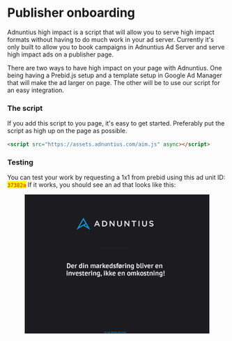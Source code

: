 # Publisher onboarding

Adnuntius high impact is a script that will allow you to serve high impact formats without having to do much work in your ad server. Currently it's only built to allow you to book campaigns in Adnuntius Ad Server and serve high impact ads on a publisher page.

There are two ways to have high impact on your page with Adnuntius. One being having a Prebid.js setup and a template setup in Google Ad Manager that will make the ad larger on page. The other will be to use our script for an easy integration.

### The script

If you add this script to you page, it's easy to get started. Preferably put the script as high up on the page as possible.&#x20;

```html
<script src="https://assets.adnuntius.com/aim.js" async></script>
```

### Testing

You can test your work by requesting a 1x1 from prebid using this ad unit ID: <mark style="color:red;">`37382a`</mark> If it works, you should see an ad that looks like this:

<figure><img src="../.gitbook/assets/image (61).png" alt=""><figcaption></figcaption></figure>
